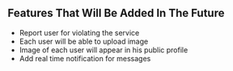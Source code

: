 
## Features That Will Be Added In The Future

- Report user for violating the service
- Each user will be able to upload image
- Image of each user will appear in his public profile
- Add real time notification for messages